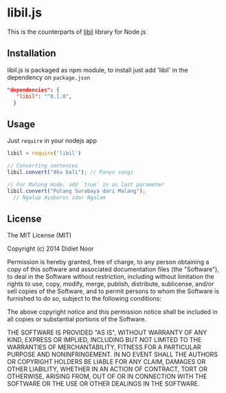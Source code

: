 # libil.js

This is the counterparts of [libil](https://github.com/lynxluna/libil) library for Node.js

## Installation

libil.js is packaged as npm module, to install just add 'libil' in the dependency on `package.json`

```json
"dependencies": {
   "libil": "^0.1.0",
  }
```

## Usage

Just `require` in your nodejs app

```javascript
libil = require('libil')

// Converting sentences
libil.convert("Aku bali"); // Panyu sangi 

// For Malang mode, add `true` in as last parameter
libil.convert("Pulang Surabaya dari Malang");
  // Ngalup Ayabarus idar Ngalam

```


## License

The MIT License (MIT)

Copyright (c) 2014 Didiet Noor

Permission is hereby granted, free of charge, to any person obtaining a copy
of this software and associated documentation files (the "Software"), to deal
in the Software without restriction, including without limitation the rights
to use, copy, modify, merge, publish, distribute, sublicense, and/or sell
copies of the Software, and to permit persons to whom the Software is
furnished to do so, subject to the following conditions:

The above copyright notice and this permission notice shall be included in
all copies or substantial portions of the Software.

THE SOFTWARE IS PROVIDED "AS IS", WITHOUT WARRANTY OF ANY KIND, EXPRESS OR
IMPLIED, INCLUDING BUT NOT LIMITED TO THE WARRANTIES OF MERCHANTABILITY,
FITNESS FOR A PARTICULAR PURPOSE AND NONINFRINGEMENT. IN NO EVENT SHALL THE
AUTHORS OR COPYRIGHT HOLDERS BE LIABLE FOR ANY CLAIM, DAMAGES OR OTHER
LIABILITY, WHETHER IN AN ACTION OF CONTRACT, TORT OR OTHERWISE, ARISING FROM,
OUT OF OR IN CONNECTION WITH THE SOFTWARE OR THE USE OR OTHER DEALINGS IN
THE SOFTWARE.
